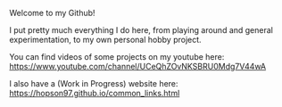 
<!--
  <img src="https://github-readme-stats.vercel.app/api?username=Hopson97&show_icons=true&include_all_commits=true">
  <img src="https://github-readme-stats.vercel.app/api/top-langs/?username=Hopson97&layout=compact">
-->

Welcome to my Github!

I put pretty much everything I do here, from playing around and general experimentation, to my own personal hobby project.

You can find videos of some projects on my youtube here: https://www.youtube.com/channel/UCeQhZOvNKSBRU0Mdg7V44wA

I also have a (Work in Progress) website here: https://hopson97.github.io/common_links.html

